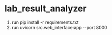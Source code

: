 # lab_result_analyzer
1) run pip install -r requirements.txt
2) run uvicorn src.web_interface:app --port 8000